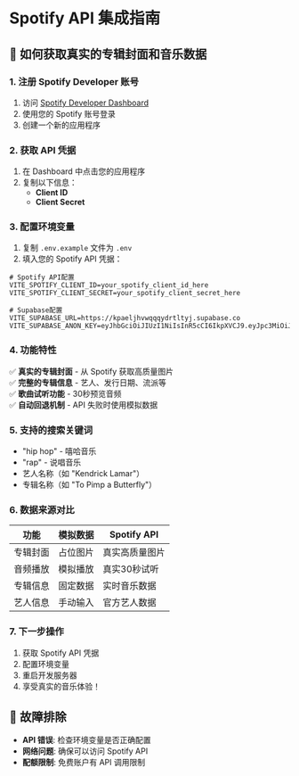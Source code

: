 # Spotify API 集成指南

## 🎵 如何获取真实的专辑封面和音乐数据

### 1. 注册 Spotify Developer 账号
1. 访问 [Spotify Developer Dashboard](https://developer.spotify.com/dashboard)
2. 使用您的 Spotify 账号登录
3. 创建一个新的应用程序

### 2. 获取 API 凭据
1. 在 Dashboard 中点击您的应用程序
2. 复制以下信息：
   - **Client ID**
   - **Client Secret**

### 3. 配置环境变量
1. 复制 `.env.example` 文件为 `.env`
2. 填入您的 Spotify API 凭据：

```env
# Spotify API配置
VITE_SPOTIFY_CLIENT_ID=your_spotify_client_id_here
VITE_SPOTIFY_CLIENT_SECRET=your_spotify_client_secret_here

# Supabase配置
VITE_SUPABASE_URL=https://kpaeljhvwqqqydrtltyj.supabase.co
VITE_SUPABASE_ANON_KEY=eyJhbGciOiJIUzI1NiIsInR5cCI6IkpXVCJ9.eyJpc3MiOiJzdXBhYmFzZSIsInJlZiI6Imd1aGhlb2R6bGpobHFyYmVzc3dmIiwicm9sZSI6ImFub24iLCJpYXQiOjE3NjA0NjgzMzEsImV4cCI6MjA3NjA0NDMzMX0.gsgBpGhF6wNdmiOOd8B7H_74WoZIzLBCsluROMq1TAw
```

### 4. 功能特性
✅ **真实的专辑封面** - 从 Spotify 获取高质量图片  
✅ **完整的专辑信息** - 艺人、发行日期、流派等  
✅ **歌曲试听功能** - 30秒预览音频  
✅ **自动回退机制** - API 失败时使用模拟数据  

### 5. 支持的搜索关键词
- "hip hop" - 嘻哈音乐
- "rap" - 说唱音乐  
- 艺人名称（如 "Kendrick Lamar"）
- 专辑名称（如 "To Pimp a Butterfly"）

### 6. 数据来源对比
| 功能 | 模拟数据 | Spotify API |
|------|----------|-------------|
| 专辑封面 | 占位图片 | 真实高质量图片 |
| 音频播放 | 模拟播放 | 真实30秒试听 |
| 专辑信息 | 固定数据 | 实时音乐数据 |
| 艺人信息 | 手动输入 | 官方艺人数据 |

### 7. 下一步操作
1. 获取 Spotify API 凭据
2. 配置环境变量
3. 重启开发服务器
4. 享受真实的音乐体验！

## 🔧 故障排除
- **API 错误**: 检查环境变量是否正确配置
- **网络问题**: 确保可以访问 Spotify API
- **配额限制**: 免费账户有 API 调用限制